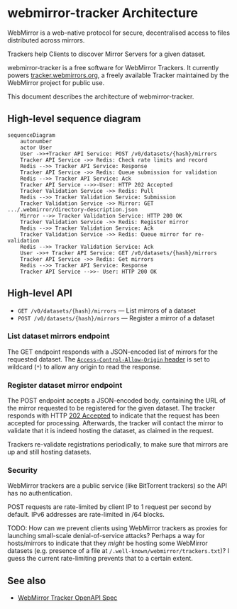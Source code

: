 # webmirror-tracker Architecture

WebMirror is a web-native protocol for secure, decentralised access to files
distributed across mirrors.

Trackers help Clients to discover Mirror Servers for a given dataset.

webmirror-tracker is a free software for WebMirror Trackers. It currently powers [tracker.webmirrors.org](https://tracker.webmirrors.org/), a freely available Tracker maintained by the WebMirror project for public use.

This document describes the architecture of webmirror-tracker.

## High-level sequence diagram
```mermaid
sequenceDiagram
    autonumber
    actor User
    User ->>+Tracker API Service: POST /v0/datasets/{hash}/mirrors
    Tracker API Service ->> Redis: Check rate limits and record
    Redis -->> Tracker API Service: Response
    Tracker API Service ->> Redis: Queue submission for validation
    Redis -->> Tracker API Service: Ack
    Tracker API Service -->>-User: HTTP 202 Accepted
    Tracker Validation Service ->> Redis: Pull
    Redis -->> Tracker Validation Service: Submission
    Tracker Validation Service ->> Mirror: GET .../.webmirror/directory-description.json
    Mirror -->> Tracker Validation Service: HTTP 200 OK
    Tracker Validation Service ->> Redis: Register mirror
    Redis -->> Tracker Validation Service: Ack
    Tracker Validation Service ->> Redis: Queue mirror for re-validation
    Redis -->> Tracker Validation Service: Ack
    User ->>+ Tracker API Service: GET /v0/datasets/{hash}/mirrors
    Tracker API Service ->> Redis: Get mirrors
    Redis -->> Tracker API Service: Response
    Tracker API Service -->>- User: HTTP 200 OK
```

## High-level API
* `GET /v0/datasets/{hash}/mirrors` &mdash; List mirrors of a dataset
* `POST /v0/datasets/{hash}/mirrors` &mdash; Register a mirror of a dataset

### List dataset mirrors endpoint
The GET endpoint responds with a JSON-encoded list of mirrors for the requested
dataset. The [`Access-Control-Allow-Origin` header](https://developer.mozilla.org/en-US/docs/Web/HTTP/Headers/Access-Control-Allow-Origin) is set to wildcard (`*`) to allow any
origin to read the response.

### Register dataset mirror endpoint
The POST endpoint accepts a JSON-encoded body, containing the URL of the mirror
requested to be registered for the given dataset. The tracker responds with HTTP
[202 Accepted](https://developer.mozilla.org/en-US/docs/Web/HTTP/Status/202) to
indicate that the request has been accepted for processing. Afterwards, the
tracker will contact the mirror to validate that it is indeed hosting the
dataset, as claimed in the request.

Trackers re-validate registrations periodically, to make sure that mirrors are
up and still hosting datasets.

### Security
WebMirror trackers are a public service (like BitTorrent trackers) so the API
has no authentication.

POST requests are rate-limited by client IP to 1 request per second by default.
IPv6 addresses are rate-limited in /64 blocks.

TODO: How can we prevent clients using WebMirror trackers as proxies for
launching small-scale denial-of-service attacks? Perhaps a way for hosts/mirrors
to indicate that they _might_ be hosting some WebMirror datasets (e.g. presence
of a file at `/.well-known/webmirror/trackers.txt`)? I guess the current
rate-limiting prevents that to a certain extent.

## See also
* [WebMirror Tracker OpenAPI Spec](https://webmirror.github.io/webmirror/tracker/openapi-spec)
